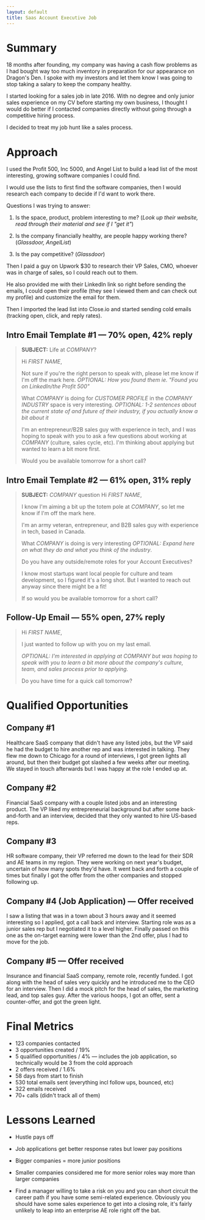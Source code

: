 ```yaml
---
layout: default
title: Saas Account Executive Job
---
```


# Summary

18 months after founding, my company was having a cash flow problems as I had bought way too much inventory in preparation for our appearance on Dragon's Den. I spoke with my investors and let them know I was going to stop taking a salary to keep the company healthy.

I started looking for a sales job in late 2016. With no degree and only junior sales experience on my CV before starting my own business, I thought I would do better if I contacted companies directly without going through a competitive hiring process.

I decided to treat my job hunt like a sales process.

# Approach

I used the Profit 500, Inc 5000, and Angel List to build a lead list of the most interesting, growing software companies I could find. 

I would use the lists to first find the software companies, then I would research each company to decide if I'd want to work there.

Questions I was trying to answer:

1. Is the space, product, problem interesting to me? (*Look up their website, read through their material and see if I "get it"*)
	
2. Is the company financially healthy, are people happy working there? (*Glassdoor, AngelList*)
	
3. Is the pay competitive? (*Glassdoor*)

Then I paid a guy on Upwork $30 to research their VP Sales, CMO, whoever was in charge of sales, so I could reach out to them.

He also provided me with their LinkedIn link so right before sending the emails, I could open their profile (they see I viewed them and can check out my profile) and customize the email for them.

Then I imported the lead list into Close.io and started sending cold emails (tracking open, click, and reply rates).

## Intro Email Template #1 — 70% open, 42% reply
>**SUBJECT:** Life at *COMPANY*?
>
>Hi *FIRST NAME*,
>
>Not sure if you're the right person to speak with, please let me know if I'm off the mark here. *OPTIONAL: How you found them ie. "Found you on LinkedIn/the Profit 500"*
>
>What *COMPANY* is doing for *CUSTOMER PROFILE* in the *COMPANY INDUSTRY* space is very interesting. *OPTIONAL: 1-2 sentences about the current state of and future of their industry, if you actually know a bit about it*
>
>I'm an entrepreneur/B2B sales guy with experience in tech, and I was hoping to speak with you to ask a few questions about working at *COMPANY* (culture, sales cycle, etc). I'm thinking about applying but wanted to learn a bit more first.
>
>Would you be available tomorrow for a short call?

## Intro Email Template #2 — 61% open, 31% reply
>**SUBJECT:** *COMPANY* question
>Hi *FIRST NAME*,
>
>I know I'm aiming a bit up the totem pole at *COMPANY*, so let me know if I'm off the mark here.
>
>I'm an army veteran, entrepreneur, and B2B sales guy with experience in tech, based in Canada.
>
>What *COMPANY* is doing is very interesting *OPTIONAL: Expand here on what they do and what you think of the industry*.
>
>Do you have any outside/remote roles for your Account Executives?
>
>I know most startups want local people for culture and team development, so I figured it's a long shot. But I wanted to reach out anyway since there might be a fit!
>
>If so would you be available tomorrow for a short call?

## Follow-Up Email — 55% open, 27% reply
>Hi *FIRST NAME*,
>
>I just wanted to follow up with you on my last email.
>
>*OPTIONAL: I'm interested in applying at COMPANY but was hoping to speak with you to learn a bit more about the company's culture, team, and sales process prior to applying.*
>
>Do you have time for a quick call tomorrow?

# Qualified Opportunities

## Company #1
Healthcare SaaS company that didn't have any listed jobs, but the VP said he had the budget to hire another rep and was interested in talking. They flew me down to Chicago for a round of interviews, I got green lights all around, but then their budget got slashed a few weeks after our meeting. We stayed in touch afterwards but I was happy at the role I ended up at.

## Company #2
Financial SaaS company with a couple listed jobs and an interesting product. The VP liked my entrepreneurial background but after some back-and-forth and an interview, decided that they only wanted to hire US-based reps.

## Company #3
HR software company, their VP referred me down to the lead for their SDR and AE teams in my region. They were working on next year's budget, uncertain of how many spots they'd have. It went back and forth a couple of times but finally I got the offer from the other companies and stopped following up.

## Company #4 (Job Application) — Offer received
I saw a listing that was in a town about 3 hours away and it seemed interesting so I applied, got a call back and interview. Starting role was as a junior sales rep but I negotiated it to a level higher. Finally passed on this one as the on-target earning were lower than the 2nd offer, plus I had to move for the job.

## Company #5 — Offer received
Insurance and financial SaaS company, remote role, recently funded. I got along with the head of sales very quickly and he introduced me to the CEO for an interview. Then I did a mock pitch for the head of sales, the marketing lead, and top sales guy. After the various hoops, I got an offer, sent a counter-offer, and got the green light.

# Final Metrics
*  123 companies contacted
* 3 opportunities created / 19%
* 5 qualified opportunities / 4% — includes the job application, so technically would be 3 from the cold approach
* 2 offers received / 1.6%
* 58 days from start to finish
* 530 total emails sent (everything incl follow ups, bounced, etc)
* 322 emails received
* 70+ calls (didn't track all of them)

# Lessons Learned

* Hustle pays off

* Job applications get better response rates but lower pay positions

* Bigger companies = more junior positions
* Smaller companies considered me for more senior roles way more than larger companies

* Find a manager willing to take a risk on you and you can short circuit the career path if you have some semi-related experience. Obviously you should have some sales experience to get into a closing role, it's fairly unlikely to leap into an enterprise AE role right off the bat.
